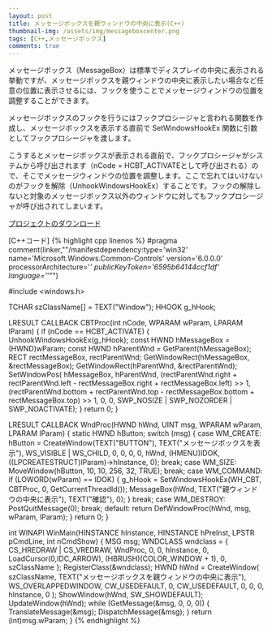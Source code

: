 ```yaml
---
layout: post
title: メッセージボックスを親ウィンドウの中央に表示(C++)
thumbnail-img: /assets/img/messageboxcenter.png
tags: [C++,メッセージボックス]
comments: true
---
```


メッセージボックス（MessageBox）は標準でディスプレイの中央に表示される挙動ですが、メッセージボックスを親ウィンドウの中央に表示したい場合など任意の位置に表示させるには、フックを使うことでメッセージウィンドウの位置を調整することができます。

メッセージボックスのフックを行うにはフックプロシージャと言われる関数を作成し、メッセージボックスを表示する直前で SetWindowsHookEx 関数に引数としてフックプロシージャを渡します。

こうするとメッセージボックスが表示される直前で、フックプロシージャがシステムから呼び出されます（nCode = HCBT_ACTIVATEとして呼び出される）ので、そこでメッセージウィンドウの位置を調整します。ここで忘れてはいけないのがフックを解除（UnhookWindowsHookEx）することです。フックの解除しないと対象のメッセージボックス以外のウィンドウに対してもフックプロシージャが呼び出されてしまいます。

[プロジェクトのダウンロード](https://github.com/kenjinote/MessageBoxCenter/archive/master.zip)

[C++コード]
{% highlight cpp linenos %}
#pragma comment(linker,"\"/manifestdependency:type='win32' name='Microsoft.Windows.Common-Controls' version='6.0.0.0' processorArchitecture='*' publicKeyToken='6595b64144ccf1df' language='*'\"")

#include <windows.h>

TCHAR szClassName[] = TEXT("Window");
HHOOK g_hHook;

LRESULT CALLBACK CBTProc(int nCode, WPARAM wParam, LPARAM lParam)
{
  if (nCode == HCBT_ACTIVATE)
  {
    UnhookWindowsHookEx(g_hHook);
    const HWND hMessageBox = (HWND)wParam;
    const HWND hParentWnd = GetParent(hMessageBox);
    RECT rectMessageBox, rectParentWnd;
    GetWindowRect(hMessageBox, &rectMessageBox);
    GetWindowRect(hParentWnd, &rectParentWnd);
    SetWindowPos(
      hMessageBox,
      hParentWnd,
      (rectParentWnd.right + rectParentWnd.left - rectMessageBox.right + rectMessageBox.left) >> 1,
      (rectParentWnd.bottom + rectParentWnd.top - rectMessageBox.bottom + rectMessageBox.top) >> 1,
      0,
      0,
      SWP_NOSIZE | SWP_NOZORDER | SWP_NOACTIVATE);
  }
  return 0;
}

LRESULT CALLBACK WndProc(HWND hWnd, UINT msg, WPARAM wParam, LPARAM lParam)
{
  static HWND hButton;
  switch (msg)
  {
  case WM_CREATE:
    hButton = CreateWindow(TEXT("BUTTON"), TEXT("メッセージボックスを表示"),
      WS_VISIBLE | WS_CHILD, 0, 0, 0, 0, hWnd, (HMENU)IDOK,
      ((LPCREATESTRUCT)lParam)->hInstance, 0);
    break;
  case WM_SIZE:
    MoveWindow(hButton, 10, 10, 256, 32, TRUE);
    break;
  case WM_COMMAND:
    if (LOWORD(wParam) == IDOK)
    {
      g_hHook = SetWindowsHookEx(WH_CBT, CBTProc, 0, GetCurrentThreadId());
      MessageBox(hWnd, TEXT("親ウィンドウの中央に表示"), TEXT("確認"), 0);
    }
    break;
  case WM_DESTROY:
    PostQuitMessage(0);
    break;
  default:
    return DefWindowProc(hWnd, msg, wParam, lParam);
  }
  return 0;
}

int WINAPI WinMain(HINSTANCE hInstance, HINSTANCE hPreInst, LPSTR pCmdLine, int nCmdShow)
{
  MSG msg;
  WNDCLASS wndclass = {
    CS_HREDRAW | CS_VREDRAW,
    WndProc,
    0,
    0,
    hInstance,
    0,
    LoadCursor(0,IDC_ARROW),
    (HBRUSH)(COLOR_WINDOW + 1),
    0,
    szClassName
  };
  RegisterClass(&wndclass);
  HWND hWnd = CreateWindow(
    szClassName,
    TEXT("メッセージボックスを親ウィンドウの中央に表示"),
    WS_OVERLAPPEDWINDOW,
    CW_USEDEFAULT,
    0,
    CW_USEDEFAULT,
    0,
    0,
    0,
    hInstance,
    0
  );
  ShowWindow(hWnd, SW_SHOWDEFAULT);
  UpdateWindow(hWnd);
  while (GetMessage(&msg, 0, 0, 0))
  {
    TranslateMessage(&msg);
    DispatchMessage(&msg);
  }
  return (int)msg.wParam;
}
{% endhighlight %}
